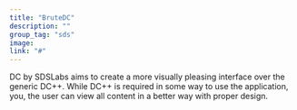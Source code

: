 ```yaml
---
title: "BruteDC"
description: ""
group_tag: "sds"
image:  
link: "#"
---
```


DC by SDSLabs aims to create a more visually pleasing interface over the generic DC++. While DC++ is required in some way to use the application, you, the user can view all content in a better way with proper design. 
